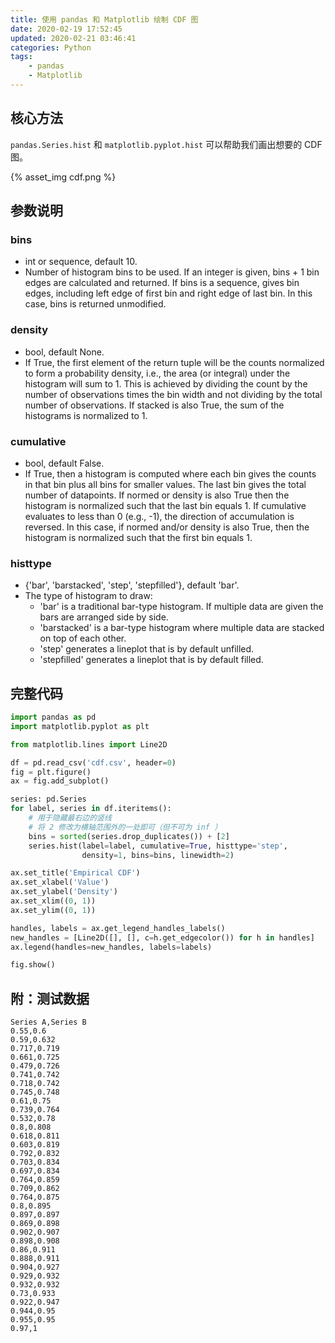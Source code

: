 ```yaml
---
title: 使用 pandas 和 Matplotlib 绘制 CDF 图
date: 2020-02-19 17:52:45
updated: 2020-02-21 03:46:41
categories: Python
tags:
    - pandas
    - Matplotlib
---
```

## 核心方法

`pandas.Series.hist` 和 `matplotlib.pyplot.hist` 可以帮助我们画出想要的 CDF 图。

{% asset_img cdf.png %}

<!-- more -->

## 参数说明

### bins

- int or sequence, default 10.
- Number of histogram bins to be used. If an integer is given, bins + 1 bin edges are calculated and returned. If bins is a sequence, gives bin edges, including left edge of first bin and right edge of last bin. In this case, bins is returned unmodified.

### density

- bool, default None.
- If True, the first element of the return tuple will be the counts normalized to form a probability density, i.e., the area (or integral) under the histogram will sum to 1. This is achieved by dividing the count by the number of observations times the bin width and not dividing by the total number of observations. If stacked is also True, the sum of the histograms is normalized to 1.

### cumulative

- bool, default False.
- If True, then a histogram is computed where each bin gives the counts in that bin plus all bins for smaller values. The last bin gives the total number of datapoints. If normed or density is also True then the histogram is normalized such that the last bin equals 1. If cumulative evaluates to less than 0 (e.g., -1), the direction of accumulation is reversed. In this case, if normed and/or density is also True, then the histogram is normalized such that the first bin equals 1.

### histtype

- {'bar', 'barstacked', 'step', 'stepfilled'}, default 'bar'.
- The type of histogram to draw:
    - 'bar' is a traditional bar-type histogram. If multiple data are given the bars are arranged side by side.
    - 'barstacked' is a bar-type histogram where multiple data are stacked on top of each other.
    - 'step' generates a lineplot that is by default unfilled.
    - 'stepfilled' generates a lineplot that is by default filled.

## 完整代码

```python
import pandas as pd
import matplotlib.pyplot as plt

from matplotlib.lines import Line2D

df = pd.read_csv('cdf.csv', header=0)
fig = plt.figure()
ax = fig.add_subplot()

series: pd.Series
for label, series in df.iteritems():
    # 用于隐藏最右边的竖线
    # 将 2 修改为横轴范围外的一处即可（但不可为 inf ）
    bins = sorted(series.drop_duplicates()) + [2]
    series.hist(label=label, cumulative=True, histtype='step',
                density=1, bins=bins, linewidth=2)

ax.set_title('Empirical CDF')
ax.set_xlabel('Value')
ax.set_ylabel('Density')
ax.set_xlim((0, 1))
ax.set_ylim((0, 1))

handles, labels = ax.get_legend_handles_labels()
new_handles = [Line2D([], [], c=h.get_edgecolor()) for h in handles]
ax.legend(handles=new_handles, labels=labels)

fig.show()
```

## 附：测试数据

```
Series A,Series B
0.55,0.6
0.59,0.632
0.717,0.719
0.661,0.725
0.479,0.726
0.741,0.742
0.718,0.742
0.745,0.748
0.61,0.75
0.739,0.764
0.532,0.78
0.8,0.808
0.618,0.811
0.603,0.819
0.792,0.832
0.703,0.834
0.697,0.834
0.764,0.859
0.709,0.862
0.764,0.875
0.8,0.895
0.897,0.897
0.869,0.898
0.902,0.907
0.898,0.908
0.86,0.911
0.888,0.911
0.904,0.927
0.929,0.932
0.932,0.932
0.73,0.933
0.922,0.947
0.944,0.95
0.955,0.95
0.97,1
```
